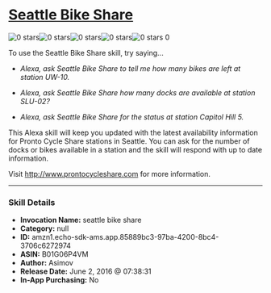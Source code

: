 # [Seattle Bike Share](http://alexa.amazon.com/#skills/amzn1.echo-sdk-ams.app.85889bc3-97ba-4200-8bc4-3706c6272974)
![0 stars](../../images/ic_star_border_black_18dp_1x.png)![0 stars](../../images/ic_star_border_black_18dp_1x.png)![0 stars](../../images/ic_star_border_black_18dp_1x.png)![0 stars](../../images/ic_star_border_black_18dp_1x.png)![0 stars](../../images/ic_star_border_black_18dp_1x.png) 0

To use the Seattle Bike Share skill, try saying...

* *Alexa, ask Seattle Bike Share to tell me how many bikes are left at station UW-10.*

* *Alexa, ask Seattle Bike Share how many docks are available at station SLU-02?*

* *Alexa, ask Seattle Bike Share for the status at station Capitol Hill 5.*

This Alexa skill will keep you updated with the latest availability information for Pronto Cycle Share stations in Seattle. You can ask for the number of docks or bikes available in a station and the skill will respond with up to date information.

Visit http://www.prontocycleshare.com for more information.

***

### Skill Details

* **Invocation Name:** seattle bike share
* **Category:** null
* **ID:** amzn1.echo-sdk-ams.app.85889bc3-97ba-4200-8bc4-3706c6272974
* **ASIN:** B01G06P4VM
* **Author:** Asimov
* **Release Date:** June 2, 2016 @ 07:38:31
* **In-App Purchasing:** No
